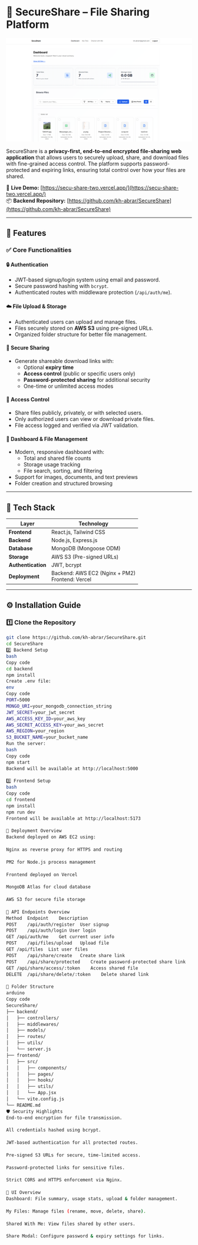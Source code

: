 # 🔐 SecureShare – File Sharing Platform

![Dashboard Screenshot](./screenshot.png)

SecureShare is a **privacy-first, end-to-end encrypted file-sharing web application** that allows users to securely upload, share, and download files with fine-grained access control. The platform supports password-protected and expiring links, ensuring total control over how your files are shared.

🔗 **Live Demo:** [https://secu-share-two.vercel.app/](https://secu-share-two.vercel.app/)  
📦 **Backend Repository:** [https://github.com/kh-abrar/SecureShare](https://github.com/kh-abrar/SecureShare)

---

## 🚀 Features

### ✅ Core Functionalities

#### 🔒 Authentication
- JWT-based signup/login system using email and password.
- Secure password hashing with `bcrypt`.
- Authenticated routes with middleware protection (`/api/auth/me`).

#### ☁️ File Upload & Storage
- Authenticated users can upload and manage files.
- Files securely stored on **AWS S3** using pre-signed URLs.
- Organized folder structure for better file management.

#### 🔗 Secure Sharing
- Generate shareable download links with:
  - Optional **expiry time**
  - **Access control** (public or specific users only)
  - **Password-protected sharing** for additional security
  - One-time or unlimited access modes

#### 👥 Access Control
- Share files publicly, privately, or with selected users.
- Only authorized users can view or download private files.
- File access logged and verified via JWT validation.

#### 🧭 Dashboard & File Management
- Modern, responsive dashboard with:
  - Total and shared file counts
  - Storage usage tracking
  - File search, sorting, and filtering
- Support for images, documents, and text previews
- Folder creation and structured browsing

---

## 🧰 Tech Stack

| Layer | Technology |
|-------|-------------|
| **Frontend** | React.js, Tailwind CSS |
| **Backend** | Node.js, Express.js |
| **Database** | MongoDB (Mongoose ODM) |
| **Storage** | AWS S3 (Pre-signed URLs) |
| **Authentication** | JWT, bcrypt |
| **Deployment** | Backend: AWS EC2 (Nginx + PM2) <br> Frontend: Vercel |

---

## ⚙️ Installation Guide

### 1️⃣ Clone the Repository
```bash
git clone https://github.com/kh-abrar/SecureShare.git
cd SecureShare
2️⃣ Backend Setup
bash
Copy code
cd backend
npm install
Create .env file:
env
Copy code
PORT=5000
MONGO_URI=your_mongodb_connection_string
JWT_SECRET=your_jwt_secret
AWS_ACCESS_KEY_ID=your_aws_key
AWS_SECRET_ACCESS_KEY=your_aws_secret
AWS_REGION=your_region
S3_BUCKET_NAME=your_bucket_name
Run the server:
bash
Copy code
npm start
Backend will be available at http://localhost:5000

3️⃣ Frontend Setup
bash
Copy code
cd frontend
npm install
npm run dev
Frontend will be available at http://localhost:5173

🔧 Deployment Overview
Backend deployed on AWS EC2 using:

Nginx as reverse proxy for HTTPS and routing

PM2 for Node.js process management

Frontend deployed on Vercel

MongoDB Atlas for cloud database

AWS S3 for secure file storage

🧩 API Endpoints Overview
Method	Endpoint	Description
POST	/api/auth/register	User signup
POST	/api/auth/login	User login
GET	/api/auth/me	Get current user info
POST	/api/files/upload	Upload file
GET	/api/files	List user files
POST	/api/share/create	Create share link
POST	/api/share/protected	Create password-protected share link
GET	/api/share/access/:token	Access shared file
DELETE	/api/share/delete/:token	Delete shared link

🧱 Folder Structure
arduino
Copy code
SecureShare/
├── backend/
│   ├── controllers/
│   ├── middlewares/
│   ├── models/
│   ├── routes/
│   ├── utils/
│   └── server.js
├── frontend/
│   ├── src/
│   │   ├── components/
│   │   ├── pages/
│   │   ├── hooks/
│   │   ├── utils/
│   │   └── App.jsx
│   └── vite.config.js
└── README.md
🛡️ Security Highlights
End-to-end encryption for file transmission.

All credentials hashed using bcrypt.

JWT-based authentication for all protected routes.

Pre-signed S3 URLs for secure, time-limited access.

Password-protected links for sensitive files.

Strict CORS and HTTPS enforcement via Nginx.

📸 UI Overview
Dashboard: File summary, usage stats, upload & folder management.

My Files: Manage files (rename, move, delete, share).

Shared With Me: View files shared by other users.

Share Modal: Configure password & expiry settings for links.
